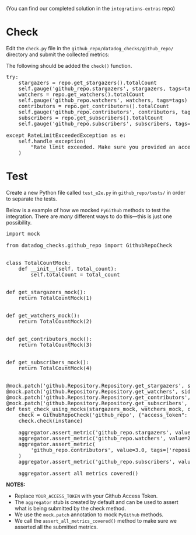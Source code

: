 (You can find our completed solution in the `integrations-extras` repo)

# Check 

Edit the `check.py` file in the `github_repo/datadog_checks/github_repo/` directory and submit the collected metrics:

The following should be added the `check()` function.

<pre class="file" data-target="clipboard">
try:
    stargazers = repo.get_stargazers().totalCount
    self.gauge('github_repo.stargazers', stargazers, tags=tags)
    watchers = repo.get_watchers().totalCount
    self.gauge('github_repo.watchers', watchers, tags=tags)
    contributors = repo.get_contributors().totalCount
    self.gauge('github_repo.contributors', contributors, tags=tags)
    subscribers = repo.get_subscribers().totalCount
    self.gauge('github_repo.subscribers', subscribers, tags=tags)

except RateLimitExceededException as e:
    self.handle_exception(
        "Rate limit exceeded. Make sure you provided an access_token", AgentCheck.WARNING, tags, e
    )
</pre>

# Test

Create a new Python file called `test_e2e.py` in `github_repo/tests/` in order to separate the tests.

Below is a example of how we mocked `PyGithub` methods to test the integration. There are _many_ different ways to do this—this is just one possibility.


<pre class="file" data-target="clipboard">
import mock

from datadog_checks.github_repo import GithubRepoCheck


class TotalCountMock:
    def __init__(self, total_count):
        self.totalCount = total_count


def get_stargazers_mock():
    return TotalCountMock(1)


def get_watchers_mock():
    return TotalCountMock(2)


def get_contributors_mock():
    return TotalCountMock(3)


def get_subscribers_mock():
    return TotalCountMock(4)


@mock.patch('github.Repository.Repository.get_stargazers', side_effect=get_stargazers_mock)
@mock.patch('github.Repository.Repository.get_watchers', side_effect=get_watchers_mock)
@mock.patch('github.Repository.Repository.get_contributors', side_effect=get_contributors_mock)
@mock.patch('github.Repository.Repository.get_subscribers', side_effect=get_subscribers_mock)
def test_check_using_mocks(stargazers_mock, watchers_mock, contributors_mock, subscribers_mock, instance, aggregator):
    check = GithubRepoCheck('github_repo', {"access_token": "YOUR_ACCESS_TOKEN"}, {})
    check.check(instance)

    aggregator.assert_metric('github_repo.stargazers', value=1.0, tags=['repository_name:Datadog/integrations-extras'])
    aggregator.assert_metric('github_repo.watchers', value=2.0, tags=['repository_name:Datadog/integrations-extras'])
    aggregator.assert_metric(
        'github_repo.contributors', value=3.0, tags=['repository_name:Datadog/integrations-extras']
    )
    aggregator.assert_metric('github_repo.subscribers', value=4.0, tags=['repository_name:Datadog/integrations-extras'])

    aggregator.assert_all_metrics_covered()
</pre>

__NOTES:__
- Replace `YOUR_ACCESS_TOKEN` with your Github Access Token.
- The `aggregator` stub is created by default and can be used to assert what is being submitted by the check method.
- We use the `mock.patch` annotation to mock `PyGithub` methods.
- We call the `assert_all_metrics_covered()` method to make sure we asserted all the submitted metrics.
